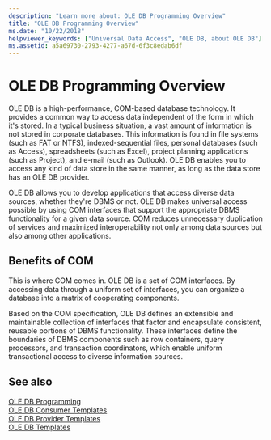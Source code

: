 ```yaml
---
description: "Learn more about: OLE DB Programming Overview"
title: "OLE DB Programming Overview"
ms.date: "10/22/2018"
helpviewer_keywords: ["Universal Data Access", "OLE DB, about OLE DB"]
ms.assetid: a5a69730-2793-4277-a67d-6f3c8edab6df
---
```

# OLE DB Programming Overview

OLE DB is a high-performance, COM-based database technology. It provides a common way to access data independent of the form in which it's stored. In a typical business situation, a vast amount of information is not stored in corporate databases. This information is found in file systems (such as FAT or NTFS), indexed-sequential files, personal databases (such as Access), spreadsheets (such as Excel), project planning applications (such as Project), and e-mail (such as Outlook). OLE DB enables you to access any kind of data store in the same manner, as long as the data store has an OLE DB provider.

OLE DB allows you to develop applications that access diverse data sources, whether they're DBMS or not. OLE DB makes universal access possible by using COM interfaces that support the appropriate DBMS functionality for a given data source. COM reduces unnecessary duplication of services and maximized interoperability not only among data sources but also among other applications.

## Benefits of COM

This is where COM comes in. OLE DB is a set of COM interfaces. By accessing data through a uniform set of interfaces, you can organize a database into a matrix of cooperating components.

Based on the COM specification, OLE DB defines an extensible and maintainable collection of interfaces that factor and encapsulate consistent, reusable portions of DBMS functionality. These interfaces define the boundaries of DBMS components such as row containers, query processors, and transaction coordinators, which enable uniform transactional access to diverse information sources.

## See also

[OLE DB Programming](../../data/oledb/ole-db-programming.md)<br/>
[OLE DB Consumer Templates](../../data/oledb/ole-db-consumer-templates-cpp.md)<br/>
[OLE DB Provider Templates](../../data/oledb/ole-db-provider-templates-cpp.md)<br/>
[OLE DB Templates](../../data/oledb/ole-db-templates.md)
